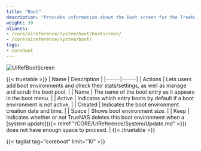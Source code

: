 ```yaml
---
title: "Boot"
description: "Provides information about the Boot screen for the TrueNAS CORE."
weight: 30
aliases:
- /core/uireference/system/boot/bootscreen/
- /core/uireference/system/boot/
tags:
- coreboot
---
```


![UIRefBootScreen](/images/CORE/System/UIRefBootScreen.png "Boot Screen")

{{< truetable >}}
| Name | Description |
|------|------|
| Actions | Lets users add boot environments and check their stats/settings, as well as manage and scrub the boot pool. |
| Name | The name of the boot entry as it appears in the boot menu. |
| Active | Indicates which entry boots by default if a boot environment is not active. |
| Created | Indicates the boot environment creation date and time. |
| Space | Shows boot environment size. |
| Keep | Indicates whether or not TrueNAS deletes this boot environment when a [system update]({{< relref "/CORE/UIReference/System/Update.md" >}}) does not have enough space to proceed. |
{{< /truetable >}}

{{< taglist tag="coreboot" limit="10" >}}
